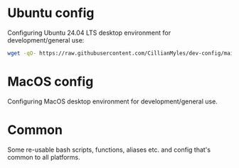 # Ubuntu config
Configuring Ubuntu 24.04 LTS desktop environment for development/general use:

```bash
wget -qO- https://raw.githubusercontent.com/CillianMyles/dev-config/main/ubuntu_24.04/install.sh | bash
```

# MacOS config
Configuring MacOS desktop environment for development/general use.

# Common
Some re-usable bash scripts, functions, aliases etc. and config that's common to all platforms.
